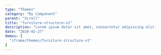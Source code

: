 ```yaml
---
type: "Themes"
category: "By Component"
parent: "Scroll"
title: "furniture-structure-v1"
description: "Lorem ipsum dolor sit amet, consectetur adipiscing elit. Nunc tempus laoreet leo sit amet iaculis."
date: "2020-02-27"
demos: [
  "iframe/themes/furniture-structure-v1"
]
---
```

